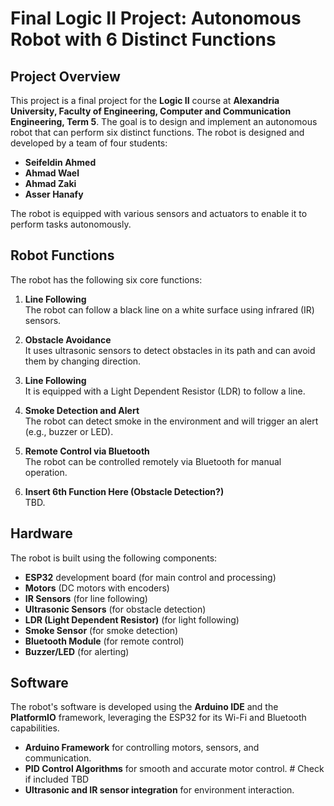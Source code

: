 # Final Logic II Project: Autonomous Robot with 6 Distinct Functions

## Project Overview
This project is a final project for the **Logic II** course at **Alexandria University, Faculty of Engineering, Computer and Communication Engineering, Term 5**. The goal is to design and implement an autonomous robot that can perform six distinct functions. The robot is designed and developed by a team of four students: 


- **Seifeldin Ahmed**
- **Ahmad Wael**
- **Ahmad Zaki**
- **Asser Hanafy**

The robot is equipped with various sensors and actuators to enable it to perform tasks autonomously.

## Robot Functions
The robot has the following six core functions:

1. **Line Following**  
   The robot can follow a black line on a white surface using infrared (IR) sensors.

2. **Obstacle Avoidance**  
   It uses ultrasonic sensors to detect obstacles in its path and can avoid them by changing direction.

3. **Line Following**  
   It is equipped with a Light Dependent Resistor (LDR) to follow a line.

4. **Smoke Detection and Alert**  
   The robot can detect smoke in the environment and will trigger an alert (e.g., buzzer or LED).

4. **Remote Control via Bluetooth**  
   The robot can be controlled remotely via Bluetooth for manual operation.

6. **Insert 6th Function Here (Obstacle Detection?)**  
   TBD.

## Hardware
The robot is built using the following components:

- **ESP32** development board (for main control and processing)
- **Motors** (DC motors with encoders)
- **IR Sensors** (for line following)
- **Ultrasonic Sensors** (for obstacle detection)
- **LDR (Light Dependent Resistor)** (for light following)
- **Smoke Sensor** (for smoke detection)
- **Bluetooth Module** (for remote control)
- **Buzzer/LED** (for alerting)

## Software
The robot's software is developed using the **Arduino IDE** and the **PlatformIO** framework, leveraging the ESP32 for its Wi-Fi and Bluetooth capabilities.

- **Arduino Framework** for controlling motors, sensors, and communication.
- **PID Control Algorithms** for smooth and accurate motor control. # Check if included TBD
- **Ultrasonic and IR sensor integration** for environment interaction.
